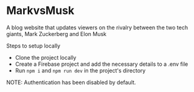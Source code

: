 # MarkvsMusk
A blog website that updates viewers on the rivalry between the two tech giants, Mark Zuckerberg and Elon Musk

Steps to setup locally
- Clone the project locally
- Create a Firebase project and add the necessary details to a .env file
- Run `npm i` and `npm run dev` in the project's directory

NOTE: Authentication has been disabled by default.
